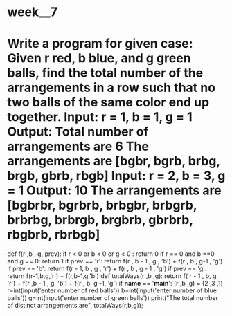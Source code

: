 # week__7
# Write a program for given case: Given r red, b blue, and g green balls, find the total number of the arrangements in a row such that no two balls of the same color end up together.  Input:  r = 1, b = 1, g = 1   Output: Total number of arrangements are 6   The arrangements are [bgbr, bgrb, brbg, brgb, gbrb, rbgb]   Input:  r = 2, b = 3, g = 1   Output: 10   The arrangements are [bgbrbr, bgrbrb, brbgbr, brbgrb, brbrbg, brbrgb, brgbrb, gbrbrb, rbgbrb, rbrbgb]


def f(r ,b , g, prev):
    if r < 0 or b < 0 or g < 0 :
        return 0
    if r == 0 and b ==0 and g == 0:
        return 1
    if prev == 'r':
        return f(r , b - 1 , g , 'b') + f(r , b , g-1 , 'g')
    if prev == 'b':
        return f(r - 1, b , g , 'r') + f(r , b , g - 1 , 'g')
    if prev == 'g':
        return f(r-1,b,g,'r') + f(r,b-1,g,'b')
def totalWays(r ,b ,g):
    return f( r - 1 , b, g, 'r') + f(r ,b - 1 , g, 'b') + f(r , b, g -1, 'g') 
if __name__ == '__main__':
    (r ,b ,g) = (2 ,3 ,1)
    r=int(input('enter number of red balls'))
    b=int(input('enter number of blue balls'))
    g=int(input('enter number of green balls'))
print("The total number of distinct arrangements are", totalWays(r,b,g));  
